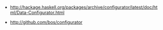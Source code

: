 * http://hackage.haskell.org/packages/archive/configurator/latest/doc/html/Data-Configurator.html

* http://github.com/bos/configurator
